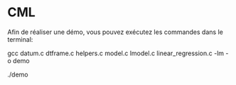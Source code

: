 # CML
Afin de réaliser une démo, vous pouvez exécutez les commandes dans le terminal:

gcc datum.c dtframe.c helpers.c model.c lmodel.c  linear_regression.c -lm -o demo

./demo
